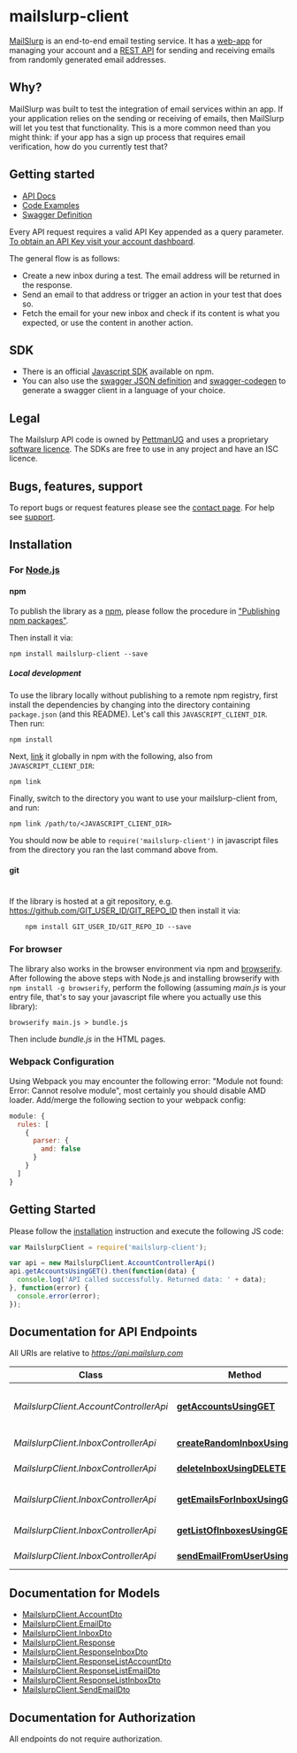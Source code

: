 # mailslurp-client

[MailSlurp](https://www.mailslurp.com) is an end-to-end email testing service. It has a [web-app](https://www.mailslurp.com/dashboard) for managing your account and a [REST API](https://api.mailslurp.com) for sending and receiving emails from randomly generated email addresses.

## Why?
MailSlurp was built to test the integration of email services within an app. If your application relies on the sending or receiving of emails, then MailSlurp will let you test that functionality. This is a more common need than you might think: if your app has a sign up process that requires email verification, how do you currently test that?

## Getting started
- [API Docs](https://www.mailslurp.com/documentation)
- [Code Examples](https://www.mailslurp.com/documentation/examples)
- [Swagger Definition](https://api.mailslurp.com/v2/api-docs)

Every API request requires a valid API Key appended as a query parameter. [To obtain an API Key visit your account dashboard](https://www.mailslurp.com/dashboard).  

The general flow is as follows:

- Create a new inbox during a test. The email address will be returned in the response. 
- Send an email to that address or trigger an action in your test that does so.
- Fetch the email for your new inbox and check if its content is what you expected, or use the content in another action.

## SDK
- There is an official [Javascript SDK](https://www.npmjs.com/package/mailslurp-client) available on npm.
- You can also use the [swagger JSON definition](https://api.mailslurp.com/v2/api-docs) and [swagger-codegen](https://github.com/swagger-api/swagger-codegen) to generate a swagger client in a language of your choice.

## Legal
The Mailslurp API code is owned by [PettmanUG](http://pettmanug.site) and uses a proprietary [software licence](http://www.binpress.com/license/view/l/c8376a01eca7465027a978d3fde5a1e2). The SDKs are free to use in any project and have an ISC licence.

## Bugs, features, support
To report bugs or request features please see the [contact page](https://www.mailslurp.com/contact). For help see [support](https://www.mailslurp.com/support).

## Installation

### For [Node.js](https://nodejs.org/)

#### npm

To publish the library as a [npm](https://www.npmjs.com/),
please follow the procedure in ["Publishing npm packages"](https://docs.npmjs.com/getting-started/publishing-npm-packages).

Then install it via:

```shell
npm install mailslurp-client --save
```

##### Local development

To use the library locally without publishing to a remote npm registry, first install the dependencies by changing 
into the directory containing `package.json` (and this README). Let's call this `JAVASCRIPT_CLIENT_DIR`. Then run:

```shell
npm install
```

Next, [link](https://docs.npmjs.com/cli/link) it globally in npm with the following, also from `JAVASCRIPT_CLIENT_DIR`:

```shell
npm link
```

Finally, switch to the directory you want to use your mailslurp-client from, and run:

```shell
npm link /path/to/<JAVASCRIPT_CLIENT_DIR>
```

You should now be able to `require('mailslurp-client')` in javascript files from the directory you ran the last 
command above from.

#### git
#
If the library is hosted at a git repository, e.g.
https://github.com/GIT_USER_ID/GIT_REPO_ID
then install it via:

```shell
    npm install GIT_USER_ID/GIT_REPO_ID --save
```

### For browser

The library also works in the browser environment via npm and [browserify](http://browserify.org/). After following
the above steps with Node.js and installing browserify with `npm install -g browserify`,
perform the following (assuming *main.js* is your entry file, that's to say your javascript file where you actually 
use this library):

```shell
browserify main.js > bundle.js
```

Then include *bundle.js* in the HTML pages.

### Webpack Configuration

Using Webpack you may encounter the following error: "Module not found: Error:
Cannot resolve module", most certainly you should disable AMD loader. Add/merge
the following section to your webpack config:

```javascript
module: {
  rules: [
    {
      parser: {
        amd: false
      }
    }
  ]
}
```

## Getting Started

Please follow the [installation](#installation) instruction and execute the following JS code:

```javascript
var MailslurpClient = require('mailslurp-client');

var api = new MailslurpClient.AccountControllerApi()
api.getAccountsUsingGET().then(function(data) {
  console.log('API called successfully. Returned data: ' + data);
}, function(error) {
  console.error(error);
});


```

## Documentation for API Endpoints

All URIs are relative to *https://api.mailslurp.com*

Class | Method | HTTP request | Description
------------ | ------------- | ------------- | -------------
*MailslurpClient.AccountControllerApi* | [**getAccountsUsingGET**](docs/AccountControllerApi.md#getAccountsUsingGET) | **GET** /accounts | List available account types
*MailslurpClient.InboxControllerApi* | [**createRandomInboxUsingPOST**](docs/InboxControllerApi.md#createRandomInboxUsingPOST) | **POST** /inboxes | Create an inbox
*MailslurpClient.InboxControllerApi* | [**deleteInboxUsingDELETE**](docs/InboxControllerApi.md#deleteInboxUsingDELETE) | **DELETE** /inboxes/{uuid} | Delete an inbox
*MailslurpClient.InboxControllerApi* | [**getEmailsForInboxUsingGET**](docs/InboxControllerApi.md#getEmailsForInboxUsingGET) | **GET** /inboxes/{uuid} | Fetch emails for a given inbox
*MailslurpClient.InboxControllerApi* | [**getListOfInboxesUsingGET**](docs/InboxControllerApi.md#getListOfInboxesUsingGET) | **GET** /inboxes | List your inboxes
*MailslurpClient.InboxControllerApi* | [**sendEmailFromUserUsingPOST**](docs/InboxControllerApi.md#sendEmailFromUserUsingPOST) | **POST** /inboxes/{uuid} | Send an email


## Documentation for Models

 - [MailslurpClient.AccountDto](docs/AccountDto.md)
 - [MailslurpClient.EmailDto](docs/EmailDto.md)
 - [MailslurpClient.InboxDto](docs/InboxDto.md)
 - [MailslurpClient.Response](docs/Response.md)
 - [MailslurpClient.ResponseInboxDto](docs/ResponseInboxDto.md)
 - [MailslurpClient.ResponseListAccountDto](docs/ResponseListAccountDto.md)
 - [MailslurpClient.ResponseListEmailDto](docs/ResponseListEmailDto.md)
 - [MailslurpClient.ResponseListInboxDto](docs/ResponseListInboxDto.md)
 - [MailslurpClient.SendEmailDto](docs/SendEmailDto.md)


## Documentation for Authorization

 All endpoints do not require authorization.

